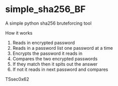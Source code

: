 # simple_sha256_BF
A simple python sha256 bruteforcing tool

How it works
1. Reads in encrypted password
2. Reads in a password list one password at a time
3. Encrypts the password it reads in
3. Compares the two encrypted passwords
4. If they match then it spits out the answer
5. If not it reads in next password and compares

TSsec0x62
